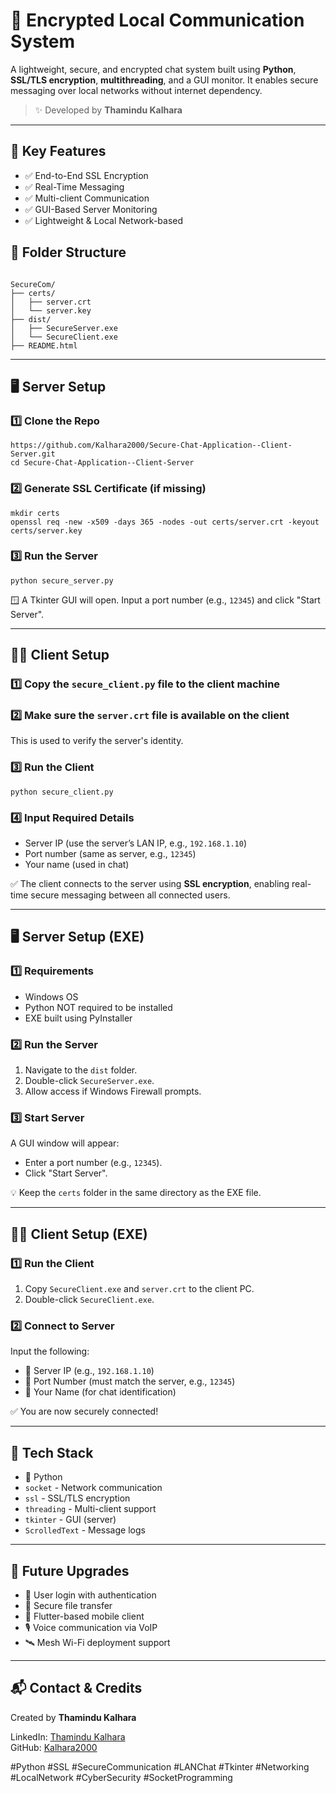 <h1>🔐 Encrypted Local Communication System</h1>
<p>A lightweight, secure, and encrypted chat system built using <strong>Python</strong>, <strong>SSL/TLS encryption</strong>, <strong>multithreading</strong>, and a GUI monitor. It enables secure messaging over local networks without internet dependency.</p>

<blockquote>✨ Developed by <strong>Thamindu Kalhara</strong></blockquote>

<hr/>

<h2>🚀 Key Features</h2>
<ul>
  <li>✅ End-to-End SSL Encryption</li>
  <li>✅ Real-Time Messaging</li>
  <li>✅ Multi-client Communication</li>
  <li>✅ GUI-Based Server Monitoring</li>
  <li>✅ Lightweight & Local Network-based</li>
</ul>

<h2>📁 Folder Structure</h2>
<pre><code>
SecureCom/
├── certs/
│   ├── server.crt
│   └── server.key
├── dist/
│   ├── SecureServer.exe
│   └── SecureClient.exe
├── README.html
</code></pre>

<hr/>

<h2>🖥️ Server Setup</h2>

<h3>1️⃣ Clone the Repo</h3>
<pre><code>https://github.com/Kalhara2000/Secure-Chat-Application--Client-Server.git
cd Secure-Chat-Application--Client-Server</code></pre>

<h3>2️⃣ Generate SSL Certificate (if missing)</h3>
<pre><code>mkdir certs
openssl req -new -x509 -days 365 -nodes -out certs/server.crt -keyout certs/server.key</code></pre>

<h3>3️⃣ Run the Server</h3>
<pre><code>python secure_server.py</code></pre>
<p>🪟 A Tkinter GUI will open. Input a port number (e.g., <code>12345</code>) and click "Start Server".</p>

<hr/>

<h2>👨‍💻 Client Setup</h2>

<h3>1️⃣ Copy the <code>secure_client.py</code> file to the client machine</h3>

<h3>2️⃣ Make sure the <code>server.crt</code> file is available on the client</h3>
<p>This is used to verify the server's identity.</p>

<h3>3️⃣ Run the Client</h3>
<pre><code>python secure_client.py</code></pre>

<h3>4️⃣ Input Required Details</h3>
<ul>
  <li>Server IP (use the server’s LAN IP, e.g., <code>192.168.1.10</code>)</li>
  <li>Port number (same as server, e.g., <code>12345</code>)</li>
  <li>Your name (used in chat)</li>
</ul>

<p>✅ The client connects to the server using <strong>SSL encryption</strong>, enabling real-time secure messaging between all connected users.</p>

<hr/>

<h2>🖥️ Server Setup (EXE)</h2>

<h3>1️⃣ Requirements</h3>
<ul>
  <li>Windows OS</li>
  <li>Python NOT required to be installed</li>
  <li>EXE built using PyInstaller</li>
</ul>

<h3>2️⃣ Run the Server</h3>
<ol>
  <li>Navigate to the <code>dist</code> folder.</li>
  <li>Double-click <code>SecureServer.exe</code>.</li>
  <li>Allow access if Windows Firewall prompts.</li>
</ol>

<h3>3️⃣ Start Server</h3>
<p>A GUI window will appear:</p>
<ul>
  <li>Enter a port number (e.g., <code>12345</code>).</li>
  <li>Click "Start Server".</li>
</ul>

<p>💡 Keep the <code>certs</code> folder in the same directory as the EXE file.</p>

<hr/>

<h2>👨‍💻 Client Setup (EXE)</h2>

<h3>1️⃣ Run the Client</h3>
<ol>
  <li>Copy <code>SecureClient.exe</code> and <code>server.crt</code> to the client PC.</li>
  <li>Double-click <code>SecureClient.exe</code>.</li>
</ol>

<h3>2️⃣ Connect to Server</h3>
<p>Input the following:</p>
<ul>
  <li>🔢 Server IP (e.g., <code>192.168.1.10</code>)</li>
  <li>📍 Port Number (must match the server, e.g., <code>12345</code>)</li>
  <li>👤 Your Name (for chat identification)</li>
</ul>

<p>✅ You are now securely connected!</p>

<hr/>

<h2>🧰 Tech Stack</h2>
<ul>
  <li>🐍 Python</li>
  <li><code>socket</code> - Network communication</li>
  <li><code>ssl</code> - SSL/TLS encryption</li>
  <li><code>threading</code> - Multi-client support</li>
  <li><code>tkinter</code> - GUI (server)</li>
  <li><code>ScrolledText</code> - Message logs</li>
</ul>

<hr/>

<h2>🔮 Future Upgrades</h2>
<ul>
  <li>🔐 User login with authentication</li>
  <li>📂 Secure file transfer</li>
  <li>📱 Flutter-based mobile client</li>
  <li>🎙 Voice communication via VoIP</li>
  <li>🛰️ Mesh Wi-Fi deployment support</li>
</ul>

<hr/>

<h2>📬 Contact & Credits</h2>
<p>Created by <strong>Thamindu Kalhara</strong></p>
<p>
LinkedIn: <a href="https://www.linkedin.com/in/ktdt-kalhara/">Thamindu Kalhara</a><br/>
GitHub: <a href="https://github.com/Kalhara2000">Kalhara2000</a>
</p>

<p>#Python #SSL #SecureCommunication #LANChat #Tkinter #Networking #LocalNetwork #CyberSecurity #SocketProgramming</p>

